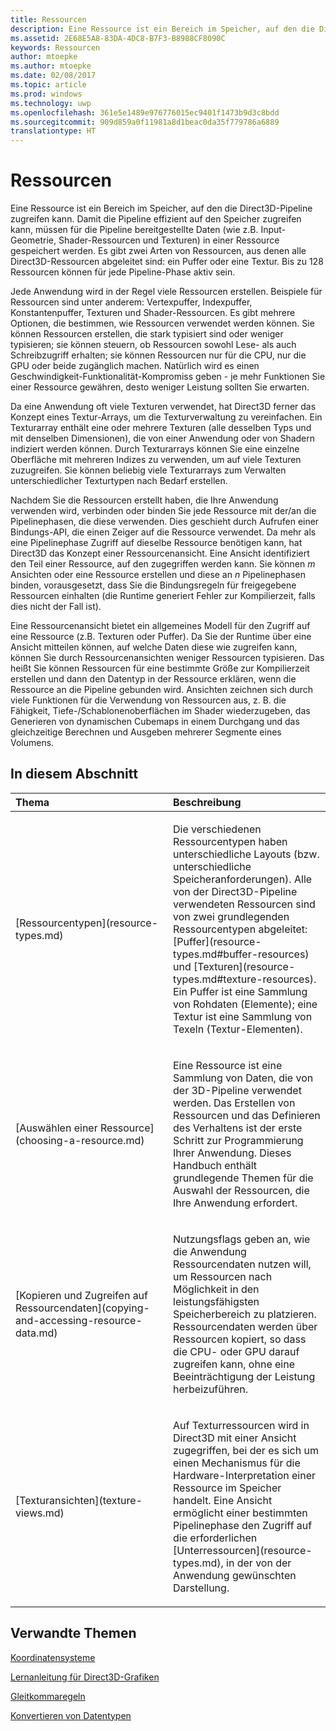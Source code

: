 ```yaml
---
title: Ressourcen
description: Eine Ressource ist ein Bereich im Speicher, auf den die Direct3D-Pipeline zugreifen kann.
ms.assetid: 2E68E5A8-83DA-4DC8-B7F3-B8988CF8090C
keywords: Ressourcen
author: mtoepke
ms.author: mtoepke
ms.date: 02/08/2017
ms.topic: article
ms.prod: windows
ms.technology: uwp
ms.openlocfilehash: 361e5e1489e976776015ec9401f1473b9d3c8bdd
ms.sourcegitcommit: 909d859a0f11981a8d1beac0da35f779786a6889
translationtype: HT
---
```

# <a name="resources"></a>Ressourcen


Eine Ressource ist ein Bereich im Speicher, auf den die Direct3D-Pipeline zugreifen kann. Damit die Pipeline effizient auf den Speicher zugreifen kann, müssen für die Pipeline bereitgestellte Daten (wie z.B. Input-Geometrie, Shader-Ressourcen und Texturen) in einer Ressource gespeichert werden. Es gibt zwei Arten von Ressourcen, aus denen alle Direct3D-Ressourcen abgeleitet sind: ein Puffer oder eine Textur. Bis zu 128 Ressourcen können für jede Pipeline-Phase aktiv sein.

Jede Anwendung wird in der Regel viele Ressourcen erstellen. Beispiele für Ressourcen sind unter anderem: Vertexpuffer, Indexpuffer, Konstantenpuffer, Texturen und Shader-Ressourcen. Es gibt mehrere Optionen, die bestimmen, wie Ressourcen verwendet werden können. Sie können Ressourcen erstellen, die stark typisiert sind oder weniger typisieren; sie können steuern, ob Ressourcen sowohl Lese- als auch Schreibzugriff erhalten; sie können Ressourcen nur für die CPU, nur die GPU oder beide zugänglich machen. Natürlich wird es einen Geschwindigkeit-Funktionalität-Kompromiss geben - je mehr Funktionen Sie einer Ressource gewähren, desto weniger Leistung sollten Sie erwarten.

Da eine Anwendung oft viele Texturen verwendet, hat Direct3D ferner das Konzept eines Textur-Arrays, um die Texturverwaltung zu vereinfachen. Ein Texturarray enthält eine oder mehrere Texturen (alle desselben Typs und mit denselben Dimensionen), die von einer Anwendung oder von Shadern indiziert werden können. Durch Texturarrays können Sie eine einzelne Oberfläche mit mehreren Indizes zu verwenden, um auf viele Texturen zuzugreifen. Sie können beliebig viele Texturarrays zum Verwalten unterschiedlicher Texturtypen nach Bedarf erstellen.

Nachdem Sie die Ressourcen erstellt haben, die Ihre Anwendung verwenden wird, verbinden oder binden Sie jede Ressource mit der/an die Pipelinephasen, die diese verwenden. Dies geschieht durch Aufrufen einer Bindungs-API, die einen Zeiger auf die Ressource verwendet. Da mehr als eine Pipelinephase Zugriff auf dieselbe Ressource benötigen kann, hat Direct3D das Konzept einer Ressourcenansicht. Eine Ansicht identifiziert den Teil einer Ressource, auf den zugegriffen werden kann. Sie können *m* Ansichten oder eine Ressource erstellen und diese an *n* Pipelinephasen binden, vorausgesetzt, dass Sie die Bindungsregeln für freigegebene Ressourcen einhalten (die Runtime generiert Fehler zur Kompilierzeit, falls dies nicht der Fall ist).

Eine Ressourcenansicht bietet ein allgemeines Modell für den Zugriff auf eine Ressource (z.B. Texturen oder Puffer). Da Sie der Runtime über eine Ansicht mitteilen können, auf welche Daten diese wie zugreifen kann, können Sie durch Ressourcenansichten weniger Ressourcen typisieren. Das heißt Sie können Ressourcen für eine bestimmte Größe zur Kompilierzeit erstellen und dann den Datentyp in der Ressource erklären, wenn die Ressource an die Pipeline gebunden wird. Ansichten zeichnen sich durch viele Funktionen für die Verwendung von Ressourcen aus, z. B. die Fähigkeit, Tiefe-/Schablonenoberflächen im Shader wiederzugeben, das Generieren von dynamischen Cubemaps in einem Durchgang und das gleichzeitige Berechnen und Ausgeben mehrerer Segmente eines Volumens.

## <a name="span-idin-this-sectionspanin-this-section"></a><span id="in-this-section"></span>In diesem Abschnitt


<table>
<colgroup>
<col width="50%" />
<col width="50%" />
</colgroup>
<thead>
<tr class="header">
<th align="left">Thema</th>
<th align="left">Beschreibung</th>
</tr>
</thead>
<tbody>
<tr class="odd">
<td align="left"><p>[Ressourcentypen](resource-types.md)</p></td>
<td align="left"><p>Die verschiedenen Ressourcentypen haben unterschiedliche Layouts (bzw. unterschiedliche Speicheranforderungen). Alle von der Direct3D-Pipeline verwendeten Ressourcen sind von zwei grundlegenden Ressourcentypen abgeleitet: [Puffer](resource-types.md#buffer-resources) und [Texturen](resource-types.md#texture-resources). Ein Puffer ist eine Sammlung von Rohdaten (Elemente); eine Textur ist eine Sammlung von Texeln (Textur-Elementen).</p></td>
</tr>
<tr class="even">
<td align="left"><p>[Auswählen einer Ressource](choosing-a-resource.md)</p></td>
<td align="left"><p>Eine Ressource ist eine Sammlung von Daten, die von der 3D-Pipeline verwendet werden. Das Erstellen von Ressourcen und das Definieren des Verhaltens ist der erste Schritt zur Programmierung Ihrer Anwendung. Dieses Handbuch enthält grundlegende Themen für die Auswahl der Ressourcen, die Ihre Anwendung erfordert.</p></td>
</tr>
<tr class="odd">
<td align="left"><p>[Kopieren und Zugreifen auf Ressourcendaten](copying-and-accessing-resource-data.md)</p></td>
<td align="left"><p>Nutzungsflags geben an, wie die Anwendung Ressourcendaten nutzen will, um Ressourcen nach Möglichkeit in den leistungsfähigsten Speicherbereich zu platzieren. Ressourcendaten werden über Ressourcen kopiert, so dass die CPU- oder GPU darauf zugreifen kann, ohne eine Beeinträchtigung der Leistung herbeizuführen.</p></td>
</tr>
<tr class="even">
<td align="left"><p>[Texturansichten](texture-views.md)</p></td>
<td align="left"><p>Auf Texturressourcen wird in Direct3D mit einer Ansicht zugegriffen, bei der es sich um einen Mechanismus für die Hardware-Interpretation einer Ressource im Speicher handelt. Eine Ansicht ermöglicht einer bestimmten Pipelinephase den Zugriff auf die erforderlichen [Unterressourcen](resource-types.md), in der von der Anwendung gewünschten Darstellung.</p></td>
</tr>
</tbody>
</table>

 

## <a name="span-idrelated-topicsspanrelated-topics"></a><span id="related-topics"></span>Verwandte Themen


[Koordinatensysteme](coordinate-systems.md)

[Lernanleitung für Direct3D-Grafiken](index.md)

[Gleitkommaregeln](floating-point-rules.md)

[Konvertieren von Datentypen](data-type-conversion.md)
